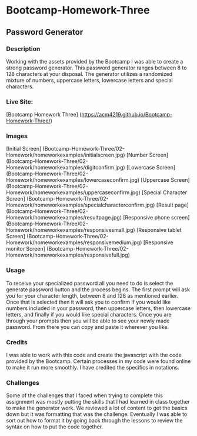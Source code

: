 # Bootcamp-Homework-Three
## Password Generator

### Description
Working with the assets provided by the Bootcamp I was able to create a strong password generator. This password generator ranges between 8 to 128 characters at your disposal. The generator utilizes a randomized mixture of numbers, uppercase letters, lowercase letters and special characters. 

### Live Site:
 [Bootcamp Homework Three] (https://acm4219.github.io/Bootcamp-Homework-Three/)

 ### Images
 [Initial Screen] (Bootcamp-Homework-Three/02-Homework/homeworkexamples/initialscreen.jpg)
 [Number Screen] (Bootcamp-Homework-Three/02-Homework/homeworkexamples/digitconfirm.jpg)
 [Lowercase Screen] (Bootcamp-Homework-Three/02-Homework/homeworkexamples/lowercaseconfirm.jpg)
 [Uppercase Screen] (Bootcamp-Homework-Three/02-Homework/homeworkexamples/uppercaseconfirm.jpg)
 [Special Character Screen] (Bootcamp-Homework-Three/02-Homework/homeworkexamples/specialcharacterconfirm.jpg)
 [Result page] (Bootcamp-Homework-Three/02-Homework/homeworkexamples/resultpage.jpg)
 [Responsive phone screen] (Bootcamp-Homework-Three/02-Homework/homeworkexamples/responsivesmall.jpg)
 [Responsive tablet Screen] (Bootcamp-Homework-Three/02-Homework/homeworkexamples/responsivemedium.jpg)
 [Responsive monitor Screen] (Bootcamp-Homework-Three/02-Homework/homeworkexamples/responsivefull.jpg)

### Usage
To receive your specialized password all you need to do is select the generate password button and the process begins. The first prompt will ask you for your character length, between 8 and 128 as mentioned earlier. Once that is selected then it will ask you to confirm if you would like numbers included in your password, then uppercase letters, then lowercase letters, and finally if you would like special characters. Once you are through your prompts then you will be able to see your newly made password. From there you can copy and paste it wherever you like.

### Credits 
I was able to work with this code and create the javascript with the code provided by the Bootcamp. Certain processes in my code were found online to make it run more smoothly. I have credited the specifics in notations.

### Challenges 
Some of the challenges that I faced when trying to complete this assignment was mostly putting the skills that I had learned in class together to make the generator work. We reviewed a lot of content to get the basics down but it was formatting that was the challenge. Eventually I was able to sort out how to format it by going back through the lessons to review the syntax on how to put the code together.